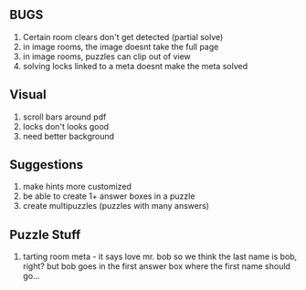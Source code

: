 ## BUGS
1. Certain room clears don't get detected (partial solve)
2. in image rooms, the image doesnt take the full page
3. in image rooms, puzzles can clip out of view
4. solving locks linked to a meta doesnt make the meta solved

## Visual
1. scroll bars around pdf
2. locks don't looks good
3. need better background

## Suggestions
1. make hints more customized
2. be able to create 1+ answer boxes in a puzzle
3. create multipuzzles (puzzles with many answers)

## Puzzle Stuff
1. tarting room meta - it says love mr. bob so we think the last name is bob, right? but bob goes in the first answer box where the first name should go...